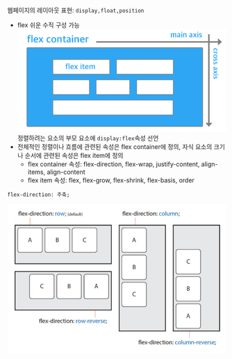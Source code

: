 웹페이지의 레이아웃 표현: ```display,float,position```
- flex
쉬운 수직 구성 가능
![flexbox](../../img/flexbox.png)
정렬하려는 요소의 부모 요소에 ```display:flex```속성 선언
- 전체적인 정렬이나 흐름에 관련된 속성은 flex container에 정의, 자식 요소의 크기나 순서에 관련된 속성은 flex item에 정의
  - flex container 속성: flex-direction, flex-wrap, justify-content, align-items, align-content
  - flex item 속성: flex, flex-grow, flex-shrink, flex-basis, order
```
flex-direction: 주축;
```
![flex](../../img/flex.png)